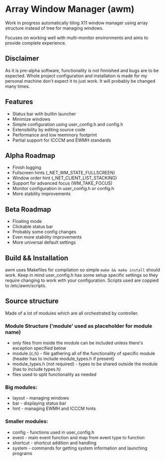 # Array Window Manager (awm)

Work in progress automatically tiling X11 window manager using array structure
instead of tree for managing windows.

Focuses on working well with multi-monitor environments and aims to provide
complete experience.

## Disclaimer
As it is pre-alpha software, functionality is not finnished and bugs are to be
expected.
Whole project configuration and installation is made for my personal machine
don't expect it to just work. It will probably be changed many times.

## Features
- Status bar with builtin launcher
- Minimize windows
- Simple configuration using user_config.h and config.h
- Extensibility by editing source code
- Performance and low memmory footprint
- Partial support for ICCCM and EWMH standards

## Alpha Roadmap
- Finish logging
- Fullscreen hints (_NET_WM_STATE_FULLSCREEN)
- Window order hint (_NET_CLIENT_LIST_STACKING)
- Support for advanced focus (WM_TAKE_FOCUS)
- Monitor configuration in user_config.h or config.h
- More stability improvements

## Beta Roadmap
- Floating mode
- Clickable status bar
- Probably some config changes
- Even more stability improvements
- More universal default settings

## Build && Installation
awm uses Makefiles for compilation so simple `make && make install` should work.
Keep in mind user_config.h has some setup specific settings so they require changing
to work with your configuration.
Scripts used are coppied to /etc/awm/scripts.

## Source structure
Made of a lot of modules which are all orchestrated by controller.
### Module Structure ('module' used as placeholder for module name)
- only files from inside the module can be included unless there's exception specified below
- module.{c,h} - file gathering all of the functionality of specific module (header has to include module_types.h if present)
- module_types.h (not required) - types to be shared outside the module (has to include types.h)
- files used to split functionality as needed
### Big modules:
- layout - managing windows
- bar - displaying status bar
- hint - managing EWMH and ICCCM hints
### Smaller modules:
- config - functions used in user_config.h
- event - main event function and map from event type to function
- shortcut - shortcut addition and handling
- system - commands for getting system information and launching programs
